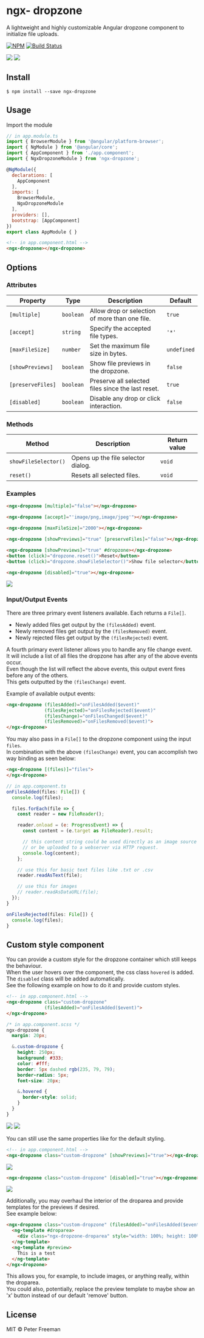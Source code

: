 # ngx- dropzone

A lightweight and highly customizable Angular dropzone component to initialize file uploads.

[![NPM](https://img.shields.io/npm/v/ngx-dropzone.svg)](https://www.npmjs.com/package/ngx-dropzone) [![Build Status](https://travis-ci.com/peterfreeman/ngx-dropzone.svg?branch=master)](https://travis-ci.com/peterfreeman/ngx-dropzone)

<img src="_images/default.png">

<img src="_images/default_hovered.png">

## Install

```
$ npm install --save ngx-dropzone
```

## Usage

Import the module

```js
// in app.module.ts
import { BrowserModule } from '@angular/platform-browser';
import { NgModule } from '@angular/core';
import { AppComponent } from './app.component';
import { NgxDropzoneModule } from 'ngx-dropzone';

@NgModule({
  declarations: [
    AppComponent
  ],
  imports: [
    BrowserModule,
    NgxDropzoneModule
  ],
  providers: [],
  bootstrap: [AppComponent]
})
export class AppModule { }
```

```html
<!-- in app.component.html -->
<ngx-dropzone></ngx-dropzone>
```

## Options

### Attributes

| Property |   Type  | Description | Default  |
|--------------|-------|------------------------------------------------|---------|
| `[multiple]` | `boolean` | Allow drop or selection of more than one file. | `true` |
| `[accept]`    | `string`  | Specify the accepted file types.   | `'*'` |
| `[maxFileSize]`    | `number`  | Set the maximum file size in bytes.   | `undefined` |
| `[showPreviews]`    | `boolean`  | Show file previews in the dropzone.   | `false` |
| `[preserveFiles]`    | `boolean`  | Preserve all selected files since the last reset.   | `true` |
| `[disabled]`    | `boolean`  | Disable any drop or click interaction.   | `false` |

### Methods

| Method |  Description | Return value  |
|--------------|-----------------------------------------------|---------|
| `showFileSelector()`    | Opens up the file selector dialog.   | `void` |
| `reset()`    | Resets all selected files.   | `void` |

### Examples

```html
<ngx-dropzone [multiple]="false"></ngx-dropzone>
```

```html
<ngx-dropzone [accept]="'image/png,image/jpeg'"></ngx-dropzone>
```

```html
<ngx-dropzone [maxFileSize]="2000"></ngx-dropzone>
```

```html
<ngx-dropzone [showPreviews]="true" [preserveFiles]="false"></ngx-dropzone>
```

```html
<ngx-dropzone [showPreviews]="true" #dropzone></ngx-dropzone>
<button (click)="dropzone.reset()">Reset</button>
<button (click)="dropzone.showFileSelector()">Show file selector</button>
```

```html
<ngx-dropzone [disabled]="true"></ngx-dropzone>
```

<img src="_images/default_disabled.png">

### Input/Output Events

There are three primary event listeners available. Each returns a `File[]`.
* Newly added files get output by the `(filesAdded)` event.
* Newly removed files get output by the `(filesRemoved)` event.
* Newly rejected files get output by the `(filesRejected)` event.

A fourth primary event listener allows you to handle any file change event.\
It will include a list of all files the dropzone has after any of the above events occur.\
Even though the list will reflect the above events, this output event fires before any of the others.\
This gets outputted by the `(filesChange)` event.

Example of available output events:
```html
<ngx-dropzone (filesAdded)="onFilesAdded($event)" 
              (filesRejected)="onFilesRejected($event)"
              (filesChange)="onFilesChanged($event)"
              (filesRemoved)="onFilesRemoved($event)">
</ngx-dropzone>
```

You may also pass in a `File[]` to the dropzone component using the input `files`.\
In combination with the above `(filesChange)` event, you can accomplish two way binding as seen below:

```html
<ngx-dropzone [(files)]="files">
</ngx-dropzone>
```

```js
// in app.component.ts
onFilesAdded(files: File[]) {
  console.log(files);

  files.forEach(file => {
    const reader = new FileReader();

    reader.onload = (e: ProgressEvent) => {
      const content = (e.target as FileReader).result;

      // this content string could be used directly as an image source
      // or be uploaded to a webserver via HTTP request.
      console.log(content);
    };

    // use this for basic text files like .txt or .csv
    reader.readAsText(file);

    // use this for images
    // reader.readAsDataURL(file);
  });
}

onFilesRejected(files: File[]) {
  console.log(files);
}
```

## Custom style component

You can provide a custom style for the dropzone container which still keeps the behaviour.\
When the user hovers over the component, the css class `hovered` is added. The `disabled` class will be added automatically.\
See the following example on how to do it and provide custom styles.

```html
<!-- in app.component.html -->
<ngx-dropzone class="custom-dropzone"
              (filesAdded)="onFilesAdded($event)">
</ngx-dropzone>
```

```scss
/* in app.component.scss */
ngx-dropzone {
  margin: 20px;

  &.custom-dropzone {
    height: 250px;
    background: #333;
    color: #fff;
    border: 5px dashed rgb(235, 79, 79);
    border-radius: 5px;
    font-size: 20px;

    &.hovered {
      border-style: solid;
    }
  }
}
```

<img src="_images/custom.png">

<img src="_images/custom_hovered.png">


You can still use the same properties like for the default styling.

```html
<!-- in app.component.html -->
<ngx-dropzone class="custom-dropzone" [showPreviews]="true"></ngx-dropzone>
```

<img src="_images/custom_preview.png">

```html
<ngx-dropzone class="custom-dropzone" [disabled]="true"></ngx-dropzone>
```

<img src="_images/custom_disabled.png">

Additionally, you may overhaul the interior of the droparea and provide templates for the previews if desired.\
See example below:

```html
<ngx-dropzone class="custom-dropzone" (filesAdded)="onFilesAdded($event)" [showPreviews]="true">
  <ng-template #droparea>
    <div class="ngx-dropzone-droparea" style="width: 100%; height: 100%;">Drop it!</div>
  </ng-template>
  <ng-template #preview>
    This is a test
  </ng-template>
</ngx-dropzone>
```

This allows you, for example, to include images, or anything really, within the droparea.\
You could also, potentially, replace the preview template to maybe show an 'x' button instead of our default 'remove' button.

## License

MIT © Peter Freeman
